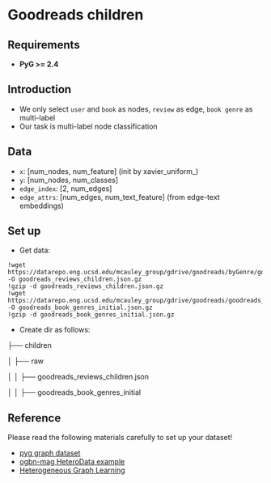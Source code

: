 # Goodreads children

## Requirements

+ **PyG >= 2.4**

## Introduction

+ We only select `user` and `book` as nodes, `review` as edge, `book genre` as multi-label
+ Our task is multi-label node classification

## Data

+ `x`: [num_nodes, num_feature] (init by xavier_uniform_)
+ `y`: [num_nodes, num_classes]
+ `edge_index`: [2, num_edges]
+ `edge_attrs`: [num_edges, num_text_feature] (from edge-text embeddings)

## Set up
+ Get data:
```
!wget https://datarepo.eng.ucsd.edu/mcauley_group/gdrive/goodreads/byGenre/goodreads_reviews_children.json.gz -O goodreads_reviews_children.json.gz
!gzip -d goodreads_reviews_children.json.gz
!wget https://datarepo.eng.ucsd.edu/mcauley_group/gdrive/goodreads/goodreads_book_genres_initial.json.gz -O goodreads_book_genres_initial.json.gz
!gzip -d goodreads_book_genres_initial.json.gz
```
+ Create dir as follows:

├── children

│  ├── raw

│  │  ├── goodreads_reviews_children.json

│  │  ├── goodreads_book_genres_initial

## Reference

Please read the following materials carefully to set up your dataset!

+ [pyg graph dataset](https://pytorch-geometric.readthedocs.io/en/latest/notes/create_dataset.html)
+ [ogbn-mag HeteroData example](https://pytorch-geometric.readthedocs.io/en/latest/_modules/torch_geometric/datasets/ogb_mag.html)
+ [Heterogeneous Graph Learning](https://pytorch-geometric.readthedocs.io/en/latest/notes/heterogeneous.html)
